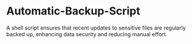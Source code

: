 # Automatic-Backup-Script
A shell script ensures that recent updates to sensitive files are regularly backed up, enhancing data security and reducing manual effort.

